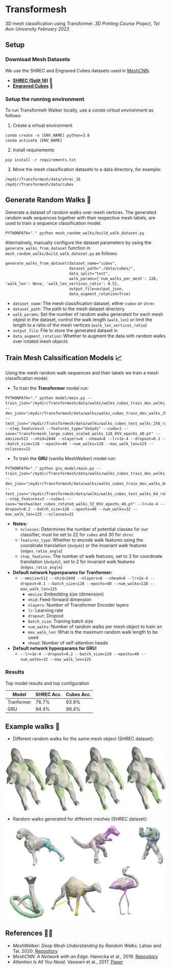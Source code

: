 # Transformesh
3D mesh classification using Transformer.
*3D Printing Course Project, Tel Aviv University February 2022.*

## Setup

### Download Mesh Datasets

We use the SHREC and Engraved Cubes datasets used in [MeshCNN](https://ranahanocka.github.io/MeshCNN/).
* [**SHREC (Split 16)**](https://www.dropbox.com/s/w16st84r6wc57u7/shrec_16.tar.gz) 🐉
* [**Engraved Cubes**](https://www.dropbox.com/s/2bxs5f9g60wa0wr/cubes.tar.gz) 🧊

### Setup the running environment

To run Transformeh Walker locally, use a *conda virtual environment* as follows:

1. Create a virtual environment
```
conda create -n [ENV_NAME] python=3.8
conda activate [ENV_NAME]
```

2. Install requirements
```
pip install -r requirements.txt 
```

3. Move the mesh classification datasets to a data directory, for example:
```
/mydir/Transformesh/data/shrec_16
/mydir/Transformesh/data/cubes
```

## Generate Random Walks 🤖

Generate a dataset of random walks over mesh vertices. The generated random walk sequences together with their respective mesh labels, are used to train a sequence classification model.


```
PYTHONPATH="." python mesh_random_walks/build_walk_dataset.py 
```

Alternatively, manually configure the dataset parameters by using the `generate_walks_from_dataset` function in `mesh_random_walks/build_walk_dataset.py` as follows:

```
generate_walks_from_dataset(dataset_name="cubes",
                            dataset_path="./data/cubes/",
                            data_split="test",
                            walk_params={'num_walks_per_mesh': 128, 'walk_len': None, 'walk_len_vertices_ratio': 0.5},
                            output_file=output_json,
                            data_augment_rotation=True)
```
* `dataset_name`: The mesh classification dataset, either `cubes` or `shrec`
* `dataset_path`: The path to the mesh dataset directory
* `walk_params`: Set the number of random walks generated for each mesh objest in the dataset, control the walk length (`walk_len`) or limit the length to a ratio of the mesh vertices (`walk_len_vertices_ratio`)
* `output_file`: File to store the generated dataset in
* `data_augment_rotation`: Whether to augment the data with random walks over rotated mesh objects


## Train Mesh Calssification Models 📈

Using the mesh random walk sequences and their labels we train a mesh classification model. 

* To train the **Transformer** model run:
```
PYTHONPATH="." python model/main.py --train_json="/mydir/Transformesh/data/walks/walks_cubes_train_dev_walks_256_ratio_05V_scaled.json" --dev_json="/mydir/Transformesh/data/walks/walks_cubes_train_dev_walks_256_ratio_05V_scaled.json" --test_json="/mydir/Transformesh/data/walks/walks_cubes_test_walks_256_ratio_05V_scaled.json"  --step_features=3 --features_type="dxdydz" --cuda=1 --save="transformesh_large_cubes_scaled_walks_128_05V_epochs_40.pt" --emsize=512 --nhid=2048 --nlayers=6 --nhead=8 --lr=1e-4 --dropout=0.1 --batch_size=128 --epochs=40 --num_walks=128 --max_walk_len=125 --nclasses=22
```

* To train the **GRU** (vanilla MeshWalker) model run:
```
PYTHONPATH="." python gru_model/main.py --train_json="/mydir/Transformesh/data/walks/walks_cubes_train_dev_walks_64_ratio_05V_scaled_rotated.json" --dev_json="/mydir/Transformesh/data/walks/walks_cubes_train_dev_walks_64_ratio_05V_scaled_rotated.json" --test_json="/mydir/Transformesh/data/walks/walks_cubes_test_walks_64_ratio_05V_scaled_rotated.json" --step_features=3 --cuda=1 --save="meshwalker_cubes_rotated_walks_32_05V_epochs_40.pt" --lr=1e-4 --dropout=0.2 --batch_size=128 --epochs=40 --num_walks=32 --max_walk_len=125 --nclasses=22
```

* **Notes:**
  * `nclasses`: Determines the number of potential classes for our classifier, must be set to 22 for `cubes` and 30 for `shrec`
  * `features_type`: Whether to encode walk features using the coordinate translation (`dxdydz`) or the invariant walk features (`edges_ratio_angle`)
  * `step_features`: The number of walk features, set to 3 for coordinate translation (`dxdydz`), set to 2 for invariant walk features (`edges_ratio_angle`)
* **Default network hyperparams for Tranformer:**
  *  `--emsize=512 --nhid=2048 --nlayers=6 --nhead=8 --lr=1e-4 --dropout=0.1 --batch_size=128 --epochs=40 --num_walks=128 --max_walk_len=125`
      * `emsize`: Embedding size (dimension)
      * `nhid`: Feed-forward dimension
      * `nlayers`: Number of Transformer Encoder layers
      * `lr`: Learning rate
      * `dropout`: Dropout
      * `batch_size`: Training batch size
      * `num_walks`: Number of random walks per mesh object to train on
      * `max_walk_len`: What is the maximum random walk length to be used
      * `nhead`: Number of self-attention heads
* **Default network hyperparams for GRU:**
  *   `--lr=1e-4 --dropout=0.2 --batch_size=128 --epochs=40 --num_walks=32 --max_walk_len=125`

### Results

Top model results and top configuration

| Model | SHREC Acc. | Cubes Acc. |
|-----------|-------------------------|-------------------------|
| Tranformer      | 76.7%                   | 93.9%                 | 
| GRU             | 94.4%                   | 96.4%                  | 


## Example walks 🐍

* Different random walks for the same mesh object (SHREC dataset):

<img src="/images/gorilla_random_walks.png" alt="drawing" width="600"/>

* Random walks generated for different meshes (SHREC dataset):

<img src="/images/shrec_random_walks.png" alt="drawing" width="600"/>


## References ✍🏽
* *MeshWalker: Deep Mesh Understanding by Random Walks*. Lahav and Tal, 2020. [Repository](https://github.com/AlonLahav/MeshWalker)
* *MeshCNN: A Network with an Edge*. Hanocka et al., 2019. [Repository](https://ranahanocka.github.io/MeshCNN/)
* *Attention Is All You Need*. Vaswani et al., 2017. [Paper](https://arxiv.org/abs/1706.03762)
